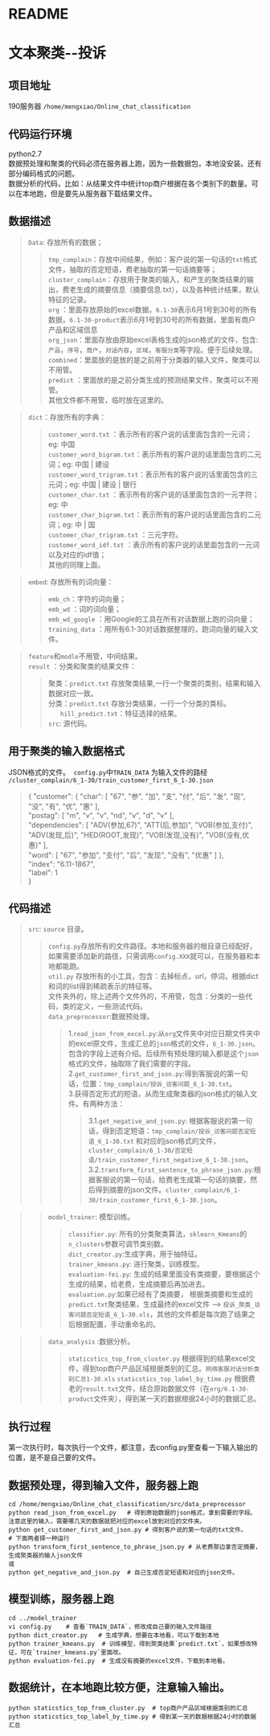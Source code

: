 # README
文本聚类--投诉
====
项目地址
----
190服务器  `/home/mengxiao/Online_chat_classification`<br>

代码运行环境
----
python2.7 <br>
数据预处理和聚类的代码必须在服务器上跑，因为一些数据包，本地没安装。还有部分编码格式的问题。<br>
数据分析的代码，比如：从结果文件中统计top商户根据在各个类别下的数量。可以在本地跑，但是要先从服务器下载结果文件。

数据描述
---
>`Data`: 存放所有的数据；<br>
>>`tmp_complain`：存放中间结果，例如：客户说的第一句话的`txt`格式文件，抽取的否定短语，费老抽取的第一句话摘要等；<br>
>>`cluster_complain`：存放用于聚类的输入，和产生的聚类结果的输出，费老生成的摘要信息（摘要信息.txt），以及各种统计结果，默认特征的记录。<br>
>>`org` ：里面存放原始的excel数据，`6.1-30`表示6月1号到30号的所有数据，`6.1-30-product`表示6月1号到30号的所有数据，里面有商户产品和区域信息<br>
>>`org_json`：里面存放由原始excel表格生成的json格式的文件，包含:`产品`，`序号`，`商户`，`对话内容`，`区域`，`客服分类`等字段。便于后续处理。<br>
>>`combined`：里面放的是放的是之前用于分类器的输入文件，聚类可以不用管。<br>
>> `predict` ：里面放的是之前分类生成的预测结果文件，聚类可以不用管。<br>
>>其他文件都不用管，临时放在这里的。<br>

>`dict`：存放所有的字典：<br>
>> `customer_word.txt` ：表示所有的客户说的话里面包含的一元词； eg: 中国 <br>
>>`customer_word_bigram.txt`：表示所有的客户说的话里面包含的二元词；eg: 中国 | 建设 <br>
>> `customer_word_trigram.txt`：表示所有的客户说的话里面包含的三元词；eg: 中国 | 建设 | 银行 <br>
>> `customer_char.txt` ：表示所有的客户说的话里面包含的一元字符； eg: 中 <br>
>>`customer_char_bigram.txt`：表示所有的客户说的话里面包含的二元词；eg: 中 | 国 <br>
>>`customer_char_trigram.txt` ：三元字符。<br>
>>`customer_word_idf.txt` ：表示所有的客户说的话里面包含的一元词以及对应的idf值；<br>
>>其他的同理上面。<br>

>`embed`: 存放所有的词向量：<br>
>> `emb_ch`：字符的词向量；<br>
>> `emb_wd` ：词的词向量；<br>
>> `emb_wd_google` ：用Google的工具在所有对话数据上跑的词向量；<br>
>> `training_data` ：用所有6.1-30对话数据整理的，跑词向量的输入文件。<br>

>`feature`和`modle`不用管，中间结果。<br>
>`result` ：分类和聚类的结果文件：<br>
>> 聚类：`predict.txt` 存放聚类结果,一行一个聚类的类别，结果和输入数据对应一致。<br>
>> 分类：`predict.txt` 存放分类结果，一行一个分类的类标。<br>
        `hill_predict.txt`：特征选择的结果。<br>
>`src`: 源代码。<br>
 
用于聚类的输入数据格式
----
JSON格式的文件。  `config.py`中`TRAIN_DATA` 为输入文件的路经 `/cluster_complain/6_1-30/train_customer_first_6_1-30.json` 
>{
    "customer": {
      "char": [
        "67", 
        "参", 
        "加", 
        "支", 
        "付", 
        "后", 
        "发", 
        "现", 
        "没", 
        "有", 
        "优", 
        "惠"
      ], <br>
      "postag": [
        "m", 
        "v", 
        "v", 
        "nd", 
        "v", 
        "d", 
        "v"
      ], <br>
      "dependencies": [
        "ADV(参加,67)", 
        "ATT(后,参加)", 
        "VOB(参加,支付)", 
        "ADV(发现,后)", 
        "HED(ROOT,发现)", 
        "VOB(发现,没有)", 
        "VOB(没有,优惠)"
      ], <br>
      "word": [
        "67", 
        "参加", 
        "支付", 
        "后", 
        "发现", 
        "没有", 
        "优惠"
      ]
    }, <br>
    "index": "6.11-1867", <br>
    "label": 1<br>
  }<br>

代码描述
---
>`src`: `source` 目录。<br>
>>`config.py`存放所有的文件路径。本地和服务器的根目录已经配好，如果需要添加新的路径，只需调用`config.XXX`就可以，在服务器和本地都能跑。<br>
>>`util.py` 存放所有的小工具，包含：去掉标点，url，停词，根据dict和词的list得到稀疏表示的特征等。<br>
>>文件夹外的，除上述两个文件外的，不用管，包含：分类的一些代码，类的定义，一些测试代码。<br>
>>`data_preprocessor`:数据预处理。<br>
>>>1.`read_json_from_excel.py`:从`org`文件夹中对应日期文件夹中的excel原文件，生成汇总的`json`格式的文件，`6_1-30.json`。包含的字段上述有介绍。后续所有预处理的输入都是这个`json`格式的文件，抽取除了我们需要的字段。<br>
>>>2.`get_customer_first_and_json.py`:得到客服说的第一句话，位置：`tmp_complain/投诉_访客问题_6_1-30.txt`。<br>
>>>3.获得否定形式的短语，从而生成聚类器的json格式的输入文件。有两种方法：<br>
>>>>3.1.`get_negative_and_json.py`: 根据客服说的第一句话，得到否定短语：`tmp_complain/投诉_访客问题否定短语_6_1-30.txt` 和对应的json格式的文件，`cluster_complain/6_1-30/否定短语/train_customer_first_negative_6_1-30.json`。<br>
>>>>3.2.`transform_first_sentence_to_phrase_json.py`:根据客服说的第一句话，给费老生成第一句话的摘要，然后得到摘要的json文件。`cluster_complain/6_1-30/train_customer_first_6_1-30.json`。<br>

>>`model_trainer`: 模型训练。<br>
>>>`classifier.py`: 所有的分类聚类算法，`sklearn_Kmeans`的`n_clusters`参数可调节类别数。<br>
>>>`dict_creator.py`:生成字典，用于抽特征。<br>
>>>`trainer_kmeans.py`: 进行聚类，训练模型。<br>
>>>`evaluation-fei.py`: 生成的结果里面没有类摘要，要根据这个生成的结果，给老费，生成摘要后再加进去。<br>
>>>`evaluation.py`:如果已经有了类摘要， 根据类摘要和生成的`predict.txt`聚类结果，生成最终的excel文件 --> `投诉_聚类_访客问题否定短语_6_1-30.xls`，其他的文件都是每次跑了结果之后根据配置，手动重命名的。<br>

>>`data_analysis` :数据分析。
>>> `staticstics_top_from_cluster.py` 根据得到的结果excel文件，得到top商户产品区域根据类别的汇总。`网络客服对话分析类别汇总1-30.xls`
>>> `staticstics_top_label_by_time.py` 根据费老的`result.txt`文件，结合原始数据文件（在`org/6.1-30-product`文件夹），得到某一天的数据根据24小时的数据汇总。


执行过程
----
第一次执行时，每次执行一个文件，都注意，去config.py里查看一下输入输出的位置，是不是自己要的文件。

## 数据预处理，得到输入文件，服务器上跑
```
cd /home/mengxiao/Online_chat_classification/src/data_preprocessor  
python read_json_from_excel.py   # 得到原始数据的json格式，拿到需要的字段。注意这里的输入，需要哪几天的数据就把对应的excel放到对应的文件夹。
python get_customer_first_and_json.py # 得到客户说的第一句话的txt文件。
# 下面两者择一种运行
python transform_first_sentence_to_phrase_json.py # 从老费那边拿否定摘要，生成聚类器的输入json文件
或
python get_negative_and_json.py  # 自己生成否定短语和对应的json文件。
```
## 模型训练，服务器上跑
```
cd ../model_trainer
vi config.py    # 查看`TRAIN_DATA`，修改成自己要的输入文件路径
python dict_creator.py   # 生成字典，想要在本地看，可以下载到本地
python trainer_kmeans.py  # 训练模型，得到聚类结果`predict.txt`，如果想改特征，可在`trainer_kmeans.py`里面改。
python evaluation-fei.py  # 生成没有摘要的excel文件，下载到本地看。
```

## 数据统计，在本地跑比较方便，注意输入输出。
```
python staticstics_top_from_cluster.py  # top商户产品区域根据类别的汇总
python staticstics_top_label_by_time.py # 得到某一天的数据根据24小时的数据汇总
```



